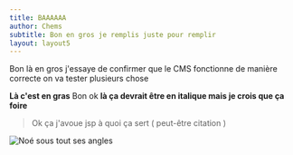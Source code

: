 ```yaml
---
title: BAAAAAA
author: Chems
subtitle: Bon en gros je remplis juste pour remplir
layout: layout5
---
```

Bon là en gros j'essaye de confirmer que le CMS fonctionne de manière correcte on va tester plusieurs chose

****Là c'est en gras****
Bon ok __là ça devrait être en italique mais je crois que ça foire__

> Ok ça j'avoue jsp à quoi ça sert ( peut-être citation )

![Noé sous tout ses angles]({{site.baseurl}}/assets/img/8eaef5dad5457c82fcf4af846a2dc9a3.jpg)



